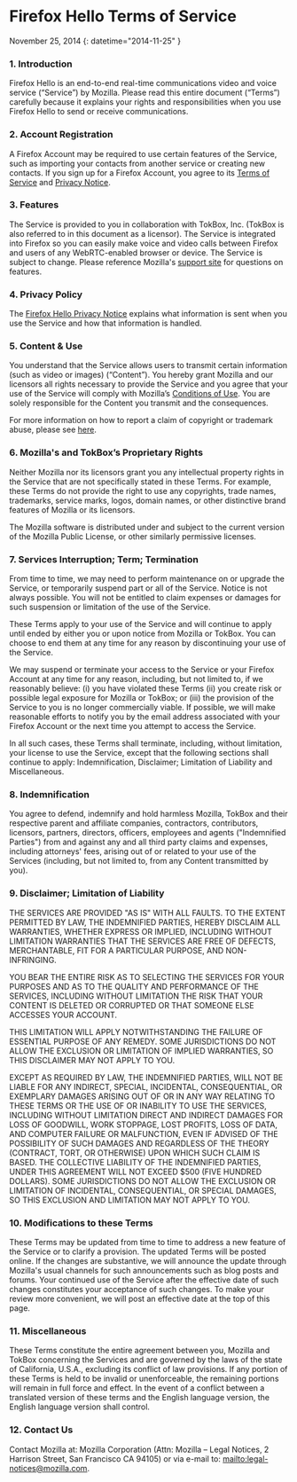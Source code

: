 # Firefox Hello Terms of Service

November 25, 2014
{: datetime="2014-11-25" }

### 1. Introduction 

Firefox Hello is an end-to-end real-time communications video and voice service (“Service”) by Mozilla.  Please read this entire document (“Terms”) carefully because it explains your rights and responsibilities when you use Firefox Hello to send or receive communications.

### 2. Account Registration

A Firefox Account may be required to use certain features of the Service, such as importing your contacts from another service or creating new contacts.  If you sign up for a Firefox Account, you agree to its [Terms of Service](https://www.mozilla.org/en-US/about/legal/terms/services) and [Privacy Notice](https://www.mozilla.org/en-US/privacy/firefox-cloud).

### 3. Features

The Service is provided to you in collaboration with TokBox, Inc. (TokBox is also referred to in this document as a licensor).  The Service is integrated into Firefox so you can easily make voice and video calls between Firefox and users of any WebRTC-enabled browser or device.  The Service is subject to change.  Please reference Mozilla's [support site](https://support.mozilla.org/products/firefox) for questions on features. 

### 4. Privacy Policy

The [Firefox Hello Privacy Notice](https://www.mozilla.org/privacy/firefox-hello/) explains what information is sent when you use the Service and how that information is handled.

### 5. Content & Use 

You understand that the Service allows users to transmit certain information (such as video or images) (“Content”).  You hereby grant Mozilla and our licensors all rights necessary to provide the Service and you agree that your use of the Service will comply with Mozilla’s [Conditions of Use](https://www.mozilla.org/about/legal/acceptable-use). You are solely responsible for the Content you transmit and the consequences. 

For more information on how to report a claim of copyright or trademark abuse, please see [here](https://www.mozilla.org/about/legal/report-abuse/).

### 6. Mozilla's and TokBox’s Proprietary Rights

Neither Mozilla nor its licensors grant you any intellectual property rights in the Service that are not specifically stated in these Terms.  For example, these Terms do not provide the right to use any copyrights, trade names, trademarks, service marks, logos, domain names, or other distinctive brand features of Mozilla or its licensors.  

The Mozilla software is distributed under and subject to the current version of the Mozilla Public License, or other similarly permissive licenses.

### 7. Services Interruption; Term; Termination

From time to time, we may need to perform maintenance on or upgrade the Service, or temporarily suspend part or all of the Service. Notice is not always possible. You will not be entitled to claim expenses or damages for such suspension or limitation of the use of the Service.

These Terms apply to your use of the Service and will continue to apply until ended by either you or upon notice from Mozilla or TokBox. You can choose to end them at any time for any reason by discontinuing your use of the Service.

We may suspend or terminate your access to the Service or your Firefox Account at any time for any reason, including, but not limited to, if we reasonably believe: (i) you have violated these Terms (ii) you create risk or possible legal exposure for Mozilla or TokBox; or (iii) the provision of the Service to you is no longer commercially viable. If possible, we will make reasonable efforts to notify you by the email address associated with your Firefox Account or the next time you attempt to access the Service.

In all such cases, these Terms shall terminate, including, without limitation, your license to use the Service, except that the following sections shall continue to apply: Indemnification, Disclaimer; Limitation of Liability and Miscellaneous.

### 8. Indemnification

You agree to defend, indemnify and hold harmless Mozilla, TokBox and their respective parent and affiliate companies, contractors, contributors, licensors, partners, directors, officers, employees and agents ("Indemnified Parties") from and against any and all third party claims and expenses, including attorneys' fees, arising out of or related to your use of the Services (including, but not limited to, from any Content transmitted by you).

### 9. Disclaimer; Limitation of Liability

THE SERVICES ARE PROVIDED "AS IS" WITH ALL FAULTS. TO THE EXTENT PERMITTED BY LAW, THE INDEMNIFIED PARTIES, HEREBY DISCLAIM ALL WARRANTIES, WHETHER EXPRESS OR IMPLIED, INCLUDING WITHOUT LIMITATION WARRANTIES THAT THE SERVICES ARE FREE OF DEFECTS, MERCHANTABLE, FIT FOR A PARTICULAR PURPOSE, AND NON-INFRINGING.

YOU BEAR THE ENTIRE RISK AS TO SELECTING THE SERVICES FOR YOUR PURPOSES AND AS TO THE QUALITY AND PERFORMANCE OF THE SERVICES, INCLUDING WITHOUT LIMITATION THE RISK THAT YOUR CONTENT IS DELETED OR CORRUPTED OR THAT SOMEONE ELSE ACCESSES YOUR ACCOUNT.

THIS LIMITATION WILL APPLY NOTWITHSTANDING THE FAILURE OF ESSENTIAL PURPOSE OF ANY REMEDY. SOME JURISDICTIONS DO NOT ALLOW THE EXCLUSION OR LIMITATION OF IMPLIED WARRANTIES, SO THIS DISCLAIMER MAY NOT APPLY TO YOU.

EXCEPT AS REQUIRED BY LAW, THE INDEMNIFIED PARTIES, WILL NOT BE LIABLE FOR ANY INDIRECT, SPECIAL, INCIDENTAL, CONSEQUENTIAL, OR EXEMPLARY DAMAGES ARISING OUT OF OR IN ANY WAY RELATING TO THESE TERMS OR THE USE OF OR INABILITY TO USE THE SERVICES, INCLUDING WITHOUT LIMITATION DIRECT AND INDIRECT DAMAGES FOR LOSS OF GOODWILL, WORK STOPPAGE, LOST PROFITS, LOSS OF DATA, AND COMPUTER FAILURE OR MALFUNCTION, EVEN IF ADVISED OF THE POSSIBILITY OF SUCH DAMAGES AND REGARDLESS OF THE THEORY (CONTRACT, TORT, OR OTHERWISE) UPON WHICH SUCH CLAIM IS BASED. THE COLLECTIVE LIABILITY OF THE INDEMNIFIED PARTIES, UNDER THIS AGREEMENT WILL NOT EXCEED $500 (FIVE HUNDRED DOLLARS). SOME JURISDICTIONS DO NOT ALLOW THE EXCLUSION OR LIMITATION OF INCIDENTAL, CONSEQUENTIAL, OR SPECIAL DAMAGES, SO THIS EXCLUSION AND LIMITATION MAY NOT APPLY TO YOU.

### 10. Modifications to these Terms

These Terms may be updated from time to time to address a new feature of the Service or to clarify a provision. The updated Terms will be posted online. If the changes are substantive, we will announce the update through Mozilla's usual channels for such announcements such as blog posts and forums. Your continued use of the Service after the effective date of such changes constitutes your acceptance of such changes. To make your review more convenient, we will post an effective date at the top of this page.

### 11. Miscellaneous

These Terms constitute the entire agreement between you, Mozilla and TokBox concerning the Services and are governed by the laws of the state of California, U.S.A., excluding its conflict of law provisions. If any portion of these Terms is held to be invalid or unenforceable, the remaining portions will remain in full force and effect. In the event of a conflict between a translated version of these terms and the English language version, the English language version shall control.

### 12. Contact Us

Contact Mozilla at: Mozilla Corporation (Attn: Mozilla – Legal Notices, 2 Harrison Street, San Francisco CA 94105) or via e-mail to: <mailto:legal-notices@mozilla.com>.
